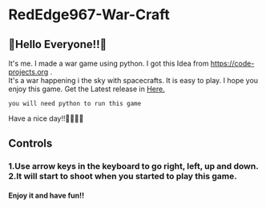 # RedEdge967-War-Craft

<h2>🌈Hello Everyone!!🌈</h2>

It's me. I made a war game using python. I got this Idea from https://code-projects.org .<br>
It's a war happening i the sky with spacecrafts. It is easy to play. I hope you enjoy this game.
Get the Latest release in <a href="https://www.github.com/RedEdge967/RedEdge967-War-Craft/Releases">Here.</a>

`you will need python to run this game`

Have a nice day!!👋🏻👋🏻

<h2>Controls</h2>

<h3>1.Use <b>arrow keys</b> in the keyboard to go right, left, up and down.<br>
2.It will start to shoot when you started to play this game.</h3>

<h4>Enjoy it and have fun!!</h4>
